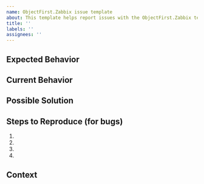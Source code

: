 ```yaml
---
name: ObjectFirst.Zabbix issue template
about: This template helps report issues with the ObjectFirst.Zabbix template.
title: ''
labels: ''
assignees: ''
---
```


<!--- Provide a general summary of the issue in the Title above -->

## Expected Behavior

<!--- If you're describing a bug, tell us what should happen -->
<!--- If you're suggesting a change/improvement, tell us how it should work -->

## Current Behavior

<!--- If describing a bug, tell us what happens instead of the expected behavior -->
<!--- If suggesting a change/improvement, explain the difference from current behavior -->

## Possible Solution

<!--- Not obligatory, but suggest a fix/reason for the bug, -->
<!--- or ideas how to implement the addition or change -->

## Steps to Reproduce (for bugs)

<!--- Provide a link to a live example, or an unambiguous set of steps to -->
<!--- reproduce this bug. Include code to reproduce, if relevant -->

1.
1.
1.
1.

## Context

<!--- How has this issue affected you? What are you trying to accomplish? -->
<!--- Providing context helps us come up with a solution that is most useful in the real world -->
